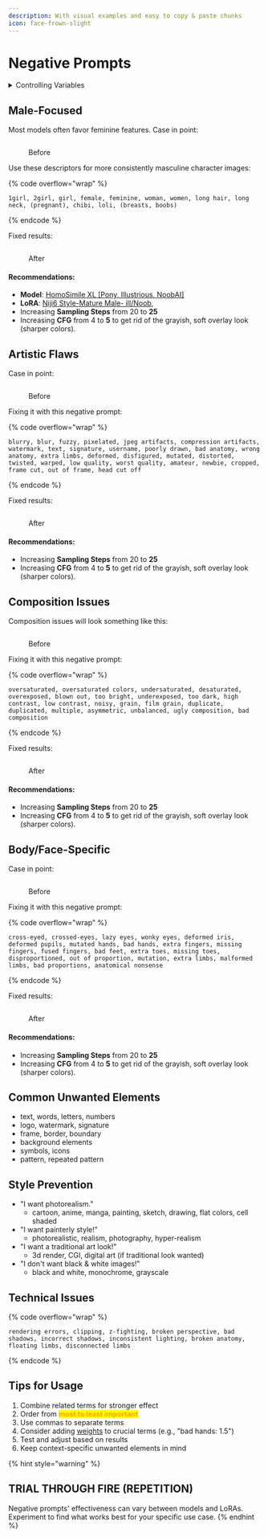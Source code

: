 ```yaml
---
description: With visual examples and easy to copy & paste chunks
icon: face-frown-slight
---
```


# Negative Prompts

<details>

<summary>Controlling Variables</summary>

* **Prompt:** 1boy, 1man, male, man
* **Model**: [NTRMix 3.5 (NTRMix-Illustrious-XL-Noob-XL)](https://civitai.com/models/926443?modelVersionId=1051221)
* **Sampling Steps**: 20
* **Sampling Method**: Euler a
* **CFG**: 4
* <mark style="color:red;">**Not Used:**</mark> <mark style="color:red;"></mark><mark style="color:red;">negative prompt, VAE, LoRA, Face Fix, Quality Tags</mark>

</details>

## Male-Focused

Most models often favor feminine features. Case in point:

<figure><img src=".gitbook/assets/image (1).png" alt=""><figcaption><p>Before</p></figcaption></figure>

Use these descriptors for more consistently masculine character images:

{% code overflow="wrap" %}
```
1girl, 2girl, girl, female, feminine, woman, women, long hair, long neck, (pregnant), chibi, loli, (breasts, boobs)
```
{% endcode %}

Fixed results:

<figure><img src=".gitbook/assets/image (2).png" alt=""><figcaption><p>After</p></figcaption></figure>

#### Recommendations:

* **Model**: [HomoSimile XL \[Pony, Illustrious, NoobAI\]](https://civitai.com/models/964011?modelVersionId=1319527)
* **LoRA**: [Niji6 Style-Mature Male- ill/Noob](https://civitai.com/models/1150038/niji6-style-mature-male-illnoob),&#x20;
* Increasing **Sampling Steps** from 20 to **25**
* Increasing **CFG** from 4 to **5** to get rid of the grayish, soft overlay look (sharper colors).

## Artistic Flaws

Case in point:

<figure><img src=".gitbook/assets/image (4).png" alt=""><figcaption><p>Before</p></figcaption></figure>

Fixing it with this negative prompt:

{% code overflow="wrap" %}
```
blurry, blur, fuzzy, pixelated, jpeg artifacts, compression artifacts, watermark, text, signature, username, poorly drawn, bad anatomy, wrong anatomy, extra limbs, deformed, disfigured, mutated, distorted, twisted, warped, low quality, worst quality, amateur, newbie, cropped, frame cut, out of frame, head cut off
```
{% endcode %}

Fixed results:

<figure><img src=".gitbook/assets/image (5).png" alt=""><figcaption><p>After</p></figcaption></figure>

#### Recommendations:

* Increasing **Sampling Steps** from 20 to **25**
* Increasing **CFG** from 4 to **5** to get rid of the grayish, soft overlay look (sharper colors).

## Composition Issues

Composition issues will look something like this:

<figure><img src=".gitbook/assets/image.png" alt=""><figcaption><p>Before</p></figcaption></figure>

Fixing it with this negative prompt:

{% code overflow="wrap" %}
```
oversaturated, oversaturated colors, undersaturated, desaturated, overexposed, blown out, too bright, underexposed, too dark, high contrast, low contrast, noisy, grain, film grain, duplicate, duplicated, multiple, asymmetric, unbalanced, ugly composition, bad composition
```
{% endcode %}

Fixed results:

<figure><img src=".gitbook/assets/image (6).png" alt=""><figcaption><p>After</p></figcaption></figure>

#### Recommendations:

* Increasing **Sampling Steps** from 20 to **25**
* Increasing **CFG** from 4 to **5** to get rid of the grayish, soft overlay look (sharper colors).

## Body/Face-Specific

Case in point:

<figure><img src=".gitbook/assets/image (7).png" alt=""><figcaption><p>Before</p></figcaption></figure>

Fixing it with this negative prompt:

{% code overflow="wrap" %}
```
cross-eyed, crossed-eyes, lazy eyes, wonky eyes, deformed iris, deformed pupils, mutated hands, bad hands, extra fingers, missing fingers, fused fingers, bad feet, extra toes, missing toes, disproportioned, out of proportion, mutation, extra limbs, malformed limbs, bad proportions, anatomical nonsense
```
{% endcode %}

Fixed results:

<figure><img src=".gitbook/assets/image (8).png" alt=""><figcaption><p>After</p></figcaption></figure>

#### Recommendations:

* Increasing **Sampling Steps** from 20 to **25**
* Increasing **CFG** from 4 to **5** to get rid of the grayish, soft overlay look (sharper colors).

## Common Unwanted Elements

* text, words, letters, numbers
* logo, watermark, signature
* frame, border, boundary
* background elements
* symbols, icons
* pattern, repeated pattern

## Style Prevention

* "I want photorealism."
  * cartoon, anime, manga, painting, sketch, drawing, flat colors, cell shaded
* "I want painterly style!"
  * photorealistic, realism, photography, hyper-realism
* "I want a traditional art look!"
  * 3d render, CGI, digital art (if traditional look wanted)
* "I don't want black & white images!"
  * black and white, monochrome, grayscale

## Technical Issues

{% code overflow="wrap" %}
```
rendering errors, clipping, z-fighting, broken perspective, bad shadows, incorrect shadows, inconsistent lighting, broken anatomy, floating limbs, disconnected limbs
```
{% endcode %}

## Tips for Usage

1. Combine related terms for stronger effect
2. Order from <mark style="color:orange;">**most to least important**</mark>
3. Use commas to separate terms
4. Consider adding [weights](group-1/page-1.md#weighting-syntax) to crucial terms (e.g., "bad hands: 1.5")
5. Test and adjust based on results
6. Keep context-specific unwanted elements in mind

{% hint style="warning" %}
## **TRIAL THROUGH FIRE (REPETITION)**

Negative prompts' effectiveness can vary between models and LoRAs. Experiment to find what works best for your specific use case.
{% endhint %}
